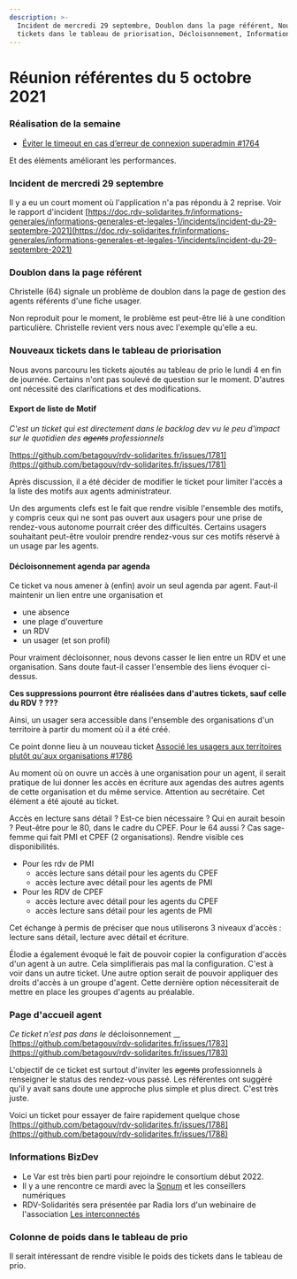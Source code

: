 ```yaml
---
description: >-
  Incident de mercredi 29 septembre, Doublon dans la page référent, Nouveaux
  tickets dans le tableau de priorisation, Décloisonnement, Informations BizDev
---
```


# Réunion référentes du 5 octobre 2021

### Réalisation de la semaine

* [Éviter le timeout en cas d’erreur de connexion superadmin #1764](https://github.com/betagouv/rdv-solidarites.fr/issues/1764)

Et des éléments améliorant les performances.

### Incident de mercredi 29 septembre

Il y a eu un court moment où l'application n'a pas répondu à 2 reprise. Voir le rapport d'incident [https://doc.rdv-solidarites.fr/informations-generales/informations-generales-et-legales-1/incidents/incident-du-29-septembre-2021](https://doc.rdv-solidarites.fr/informations-generales/informations-generales-et-legales-1/incidents/incident-du-29-septembre-2021)

### Doublon dans la page référent

Christelle (64) signale un problème de doublon dans la page de gestion des agents référents d'une fiche usager.

Non reproduit pour le moment, le problème est peut-être lié à une condition particulière. Christelle revient vers nous avec l'exemple qu'elle a eu.

### Nouveaux tickets dans le tableau de priorisation

Nous avons parcouru les tickets ajoutés au tableau de prio le lundi 4 en fin de journée. Certains n'ont pas soulevé de question sur le moment. D'autres ont nécessité des clarifications et des modifications.

#### Export de liste de Motif

_C'est un ticket qui est directement dans le backlog dev vu le peu d'impact sur le quotidien des _~~_agents_~~_ professionnels_

[https://github.com/betagouv/rdv-solidarites.fr/issues/1781](https://github.com/betagouv/rdv-solidarites.fr/issues/1781)

Après discussion, il a été décider de modifier le ticket pour limiter l'accès a la liste des motifs aux agents administrateur.

Un des arguments clefs est le fait que rendre visible l'ensemble des motifs, y compris ceux qui ne sont pas ouvert aux usagers pour une prise de rendez-vous autonome pourrait créer des difficultés. Certains usagers souhaitant peut-être vouloir prendre rendez-vous sur ces motifs réservé à un usage par les agents.

#### Décloisonnement agenda par agenda

Ce ticket va nous amener à (enfin) avoir un seul agenda par agent. Faut-il maintenir un lien entre une organisation et

* une absence
* une plage d'ouverture
* un RDV
* un usager (et son profil)

Pour vraiment décloisonner, nous devons casser le lien entre un RDV et une organisation. Sans doute faut-il casser l'ensemble des liens évoquer ci-dessus.

**Ces suppressions pourront être réalisées dans d'autres tickets, sauf celle du RDV ? ???**

Ainsi, un usager sera accessible dans l'ensemble des organisations d'un territoire à partir du moment où il a été créé.

Ce point donne lieu à un nouveau ticket [Associé les usagers aux territoires plutôt qu'aux organisations #1786](https://github.com/betagouv/rdv-solidarites.fr/issues/1786)

Au moment où on ouvre un accès à une organisation pour un agent, il serait pratique de lui donner les accès en écriture aux agendas des autres agents de cette organisation et du même service. Attention au secrétaire. Cet élément a été ajouté au ticket.

Accès en lecture sans détail ? Est-ce bien nécessaire ? Qui en aurait besoin ? Peut-être pour le 80, dans le cadre du CPEF. Pour le 64 aussi ? Cas sage-femme qui fait PMI et CPEF (2 organisations). Rendre visible ces disponibilités.

* Pour les rdv de PMI
  * accès lecture sans détail pour les agents du CPEF
  * accès lecture avec détail pour les agents de PMI
* Pour les RDV de CPEF
  * accès lecture avec détail pour les agents du CPEF
  * accès lecture sans détail pour les agents de PMI

Cet échange à permis de préciser que nous utiliserons 3 niveaux d'accès : lecture sans détail, lecture avec détail et écriture.

Élodie a également évoqué le fait de pouvoir copier la configuration d'accès d'un agent à un autre. Cela simplifierais pas mal la configuration. C'est à voir dans un autre ticket. Une autre option serait de pouvoir appliquer des droits d'accès à un groupe d'agent. Cette dernière option nécessiterait de mettre en place les groupes d'agents au préalable.

### Page d'accueil agent

_Ce ticket n'est pas dans le_ décloisonnement \_\_ [https://github.com/betagouv/rdv-solidarites.fr/issues/1783](https://github.com/betagouv/rdv-solidarites.fr/issues/1783)

L'objectif de ce ticket est surtout d'inviter les ~~agents~~ professionnels à renseigner le status des rendez-vous passé. Les référentes ont suggéré qu'il y avait sans doute une approche plus simple et plus direct. C'est très juste.

Voici un ticket pour essayer de faire rapidement quelque chose [https://github.com/betagouv/rdv-solidarites.fr/issues/1788](https://github.com/betagouv/rdv-solidarites.fr/issues/1788)

### Informations BizDev

* Le Var est très bien parti pour rejoindre le consortium début 2022.
* Il y a une rencontre ce mardi avec la [Sonum](https://societenumerique.gouv.fr) et les conseillers numériques
* RDV-Solidarités sera présentée par Radia lors d'un webinaire de l'association [Les interconnectés](https://www.interconnectes.com)

### Colonne de poids dans le tableau de prio

Il serait intéressant de rendre visible le poids des tickets dans le tableau de prio.
